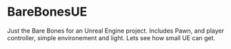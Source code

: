 # BareBonesUE
Just the Bare Bones for an Unreal Engine project.  Includes Pawn, and player controller, simple environement and light.  Lets see how small UE can get.

